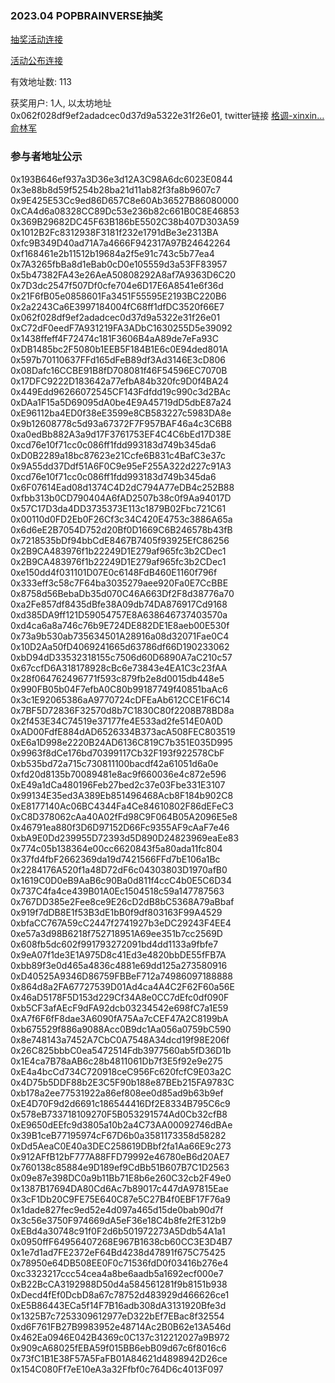 ### 2023.04 POPBRAINVERSE抽奖

[抽奖活动连接](https://twitter.com/BingLeague/status/1644655581255569408)

[活动公布连接](https://twitter.com/BingLeague/status/1645277269366308865)

有效地址数: 113

获奖用户: 1人, 以太坊地址 0x062f028df9ef2adadcec0d37d9a5322e31f26e01, twitter链接 [格调-xinxin…俞林军](https://twitter.com/daliu5266)


### 参与者地址公示

0x193B646ef937a3D36e3d12A3C98A6dc6023E0844
0x3e88b8d59f5254b28ba21d11ab82f3fa8b9607c7
0x9E425E53Cc9ed86D657C8e60Ab36527B86080000
0xCA4d6a08328CC89Dc53e236b82c661B0C8E46853
0x369B29682DC45F63B186bE5502C38b407D303A59
0x1012B2Fc8312938F3181f232e1791dBe3e2313BA
0xfc9B349D40ad71A7a4666F942317A97B24642264
0xf168461e2b11512b19684a2f5e91c743c5b77ea4
0x7A3265fbBa8d1eBab0cD0e105559d3a53FF83957
0x5b47382FA43e26AeA50808292A8af7A9363D6C20
0x7D3dc2547f507Df0cfe704e6D17E6A8541e6f36d
0x21F6fB05e0858601Fa3451F55595E2193BC220B6
0x2a2243Ca6E3997184004fC68ff1dfDC3520f66E7
0x062f028df9ef2adadcec0d37d9a5322e31f26e01
0xC72dF0eedF7A931219FA3ADbC1630255D5e39092
0x1438ffeff4F72474c181F3606B4aA89de7eFa93C
0xDB1485bc2F5080b1EEB5F184B1E6c0E94ded801A
0x597b70110637FFd165dFeB89df3Ad3146E3cD806
0x08Dafc16CCBE91B8fD708081f46F54596EC7070B
0x17DFC9222D183642a77efbA84b320fc9D0f4BA24
0x449Edd96266072545CF143Fdfdd19c990c3d2BAc
0xDAa1F15a5D69095dA0be4E9A45719dD5dbE87a24
0xE96112ba4ED0f38eE3599e8CB583227c5983DA8e
0x9b12608778c5d93a67372F7F957BAF46a4c3C6B8
0xa0edBb882A3a9d17F3761753EF4C4C6bEd17D38E
0xcd76e10f71cc0c086ff1fdd993183d749b345da6
0xD0B2289a18bc87623e21Ccfe6B831c4BafC3e37c
0x9A55dd37Ddf51A6F0C9e95eF255A322d227c91A3
0xcd76e10f71cc0c086ff1fdd993183d749b345da6
0x6F07614Ead08d1374C4D2dC794A77eDB4c252B88
0xfbb313b0CD790404A6fAD2507b38c0f9Aa94017D
0x57C17D3da4DD3735373E113c1879B02Fbc721C61
0x00110d0FD2Eb0F26Cf3c34C420E4753c3886A65a
0x6d6eE2B7054D752d20Bf0D1669C6B246578b43fB
0x7218535bDf94bbCdE8467B7405f93925EfC86256
0x2B9CA483976f1b22249D1E279af965fc3b2CDec1
0x2B9CA483976f1b22249D1E279af965fc3b2CDec1
0xe150dd4f031101D07E0c6148FdB460E1160f796f
0x333eff3c58c7F64ba3035279aee920Fa0E7CcBBE
0x8758d56BebaDb35d070C46A663Df2F8d38776a70
0xa2Fe857df8435dBfe38A09db74DA876917Cd9168
0xd385DA9ff121D59054757E8A638646737403570a
0xd4ca6a8a746c76b9E724DE882DE1E8aeb00E530f
0x73a9b530ab735634501A28916a08d32071Fae0C4
0x10D2Aa50fD4069241665d63786df66D190233062
0xbD94dD33532318155c7506d60D6890A7aC210c57
0x67ccfD6A318178928cBc6e73843e4EA1C3c23fAA
0x28f064762496771f593c879fb2e8d0015db448e5
0x990FB05b04F7efbA0C80b99187749f40851baAc6
0x3c1E92065386aA9770724cDFEaAb612CCE1F6C14
0x7BF5D72836F32570d8b7C1830C80f2208B78BD8a
0x2f453E34C74519e37177fe4E533ad2fe514E0A0D
0xAD00FdfE884dAD6526334B373acA508FEC803519
0xE6a1D998e2220B24AD6136C819C7b351E035D995
0x9963f8dCe176bd70399117Cb32F193f922578CbF
0xb535bd72a715c730811100bacdf42a61051d6a0e
0xfd20d8135b70089481e8ac9f660036e4c872e596
0xE49a1dCa480196Feb27bed2c37e03Fbe331E3107
0x99134E35ed3A389Eb851496468Acb8F184b902C8
0xE8177140Ac06BC4344Fa4Ce84610802F86dEFeC3
0xC8D378062cAa40A02fFd98C9F064B05A2096E5e8
0x46791ea880f3D6D97152D66Fc9355AF9cAaF7e46
0xbA9E0Dd239955D72393d5D890D24823969eaEe83
0x774c05b138364e00cc6620843f5a80ada11fc804
0x37fd4fbF2662369da19d7421566FFd7bE106a1Bc
0x2284176A520f1a48D72dF6c04303803D1970afB0
0x1619C0D0eB9AaB6c90Ba0d811f4ccC4b0E5C6D34
0x737C4fa4ce439B01A0Ec1504518c59a147787563
0x767DD385e2Fee8ce9E26cD2dB8bC5368A79aBbaf
0x919f7dDB8E1f53B3dE1bB0f9df803163F99A4529
0xbfaCC767A59cC2447f2741927b3eDC29243F4EE4
0xe57a3d98B6218f752718951A69ee351b7cc2569D
0x608fb5dc602f991793272091bd4dd1133a9fbfe7
0x9eA07f1de3E1A975D8c41Ed3e4820bbDE55fFB7A
0xbb89f3e0d465a4836c4881e69dd125a273580916
0xD40525A9346D86759FBBeF712a74986097188888
0x864d8a2FA67727539D01Ad4ca4A4C2F62F60a56E
0x46aD5178F5D153d229Cf34A8e0CC7dEfc0df090F
0xb5CF3afAEcF9dFA92dcb03234542e698fC7a1E59
0xA7f6F6fF8dae3A6090fA75Aa7cCEF47A2C8199bA
0xb675529f886a9088Acc0B9dc1Aa056a0759bC590
0x8e748143a7452A7CbC0A7548A34dcd19f98E206f
0x26C825bbbC0ea5472514Fdb3977560ab5fD36D1b
0x1E4ca7B78aAB6c28b4811061Db7f3E5f92e9e275
0xE4a4bcCd734C720918ceC956Fc620fcfC9E03a2C
0x4D75b5DDF88b2E3C5F90b188e87BEb215FA9783C
0xb178a2ee77531922a86ef808ee0d85ad9b63b9ef
0xE4D70F9d2d6691c186544416Df2E8334B795C6c9
0x578eB733718109270F5B053291574Ad0Cb32cfB8
0xE9650dEEfc9d3805a10b2a4C73AA00092746dBAe
0x39B1ceB77195974cF67D6b0a3581173358d58282
0xDd5AeaC0E40a3DEC258619DBbf2fa1Aa66E9c273
0x912AFfB12bF777A88FFD79992e46780eB6d20AE7
0x760138c85884e9D189ef9CdBb51B607B7C1D2563
0x09e87e398DC0a9b11Bb71E8b6e260C32cb2F49e0
0x1387B17694DA80Cd6Ac7b89017c447dA97815Eae
0x3cF1Db20C9FE75E640C87e5C27B4f0EBF17F76a9
0x1dade827fec9ed52e4d097a465d15de0bab90d7f
0x3c56e3750F974669dA5eF36e18C4b8fe2fE312b9
0xEBd4a30748c91f0F2d6b501972273A5Ddb54A1a1
0x0950ffF64956407268E967B1638cb60CC3E3D4B7
0x1e7d1ad7FE2372eF64Bd4238d47891f675C75425
0x78950e64DB508EE0F0c71536fdD0f03416b276e4
0xc3323217ccc54cea4a8be6aadb5a1692ecf000e7
0xB22BcCA3192988D50d4a584561281f9b8151b938
0xDecd4fEf0DcbD8a67c78752d483929d466626ce1
0xE5B86443ECa5f14F7B16adb308dA3131920Bfe3d
0x1325B7c7253309612977eD322bEf7EBac8f32554
0xd6F761FB27B9983952e48714Ac2B0B62e13A546d
0x462Ea0946E042B4369c0C137c312212027a9B972
0x909cA68025fEBA59f015BB6ebB09d67c6f8016c6
0x73fC1B1E38F57A5FaFB01A84621d4898942D26ce
0x154C080Ff7eE10eA3a32Ffbf0c764D6c4013F097
